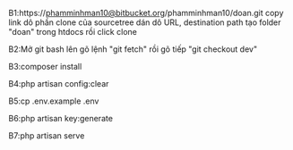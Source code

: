 
B1:https://phamminhman10@bitbucket.org/phamminhman10/doan.git copy link dô phần clone của sourcetree dán dô URL, destination path tạo folder "doan" trong htdocs rồi click clone


B2:Mở git bash lên gõ lệnh "git fetch" rồi gõ tiếp "git checkout dev"


B3:composer install


B4:php artisan config:clear


B5:cp .env.example .env


B6:php artisan key:generate


B7:php artisan serve


